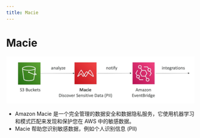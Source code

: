 ```yaml
---
title: Macie
---
```


# Macie

![Macie](./Macie.png)

- Amazon Macie 是一个完全管理的数据安全和数据隐私服务，它使用机器学习和模式匹配来发现和保护您在 AWS 中的敏感数据。
- Macie 帮助您识别敏感数据，例如个人识别信息 (PII)
